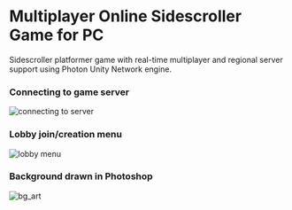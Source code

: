 # Multiplayer Online Sidescroller Game for PC
Sidescroller platformer game with real-time multiplayer and regional server support using Photon Unity Network engine.

### Connecting to game server
![connecting to server](https://media.discordapp.net/attachments/244712812838912000/558162992353509376/unknown.png)

### Lobby join/creation menu
![lobby menu](https://i.ibb.co/c8Jf90F/temp-platformer-menu-bg.png)

### Background drawn in Photoshop
![bg_art](https://i.ibb.co/WnxqbXK/photoshop-bg.png)

